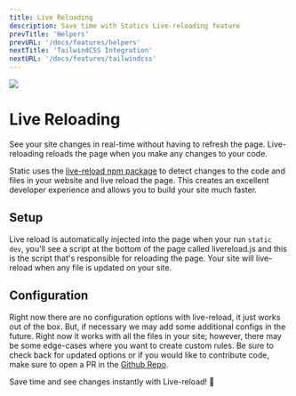 ```yaml
---
title: Live Reloading
description: Save time with Statics Live-reloading feature
prevTitle: 'Helpers'
prevURL: '/docs/features/helpers'
nextTitle: 'TailwindCSS Integration'
nextURL: '/docs/features/tailwindcss'
---
```



<div class="flex items-start px-5 py-5 mb-12 md:mb-5 mt-1 md:translate-y-0 translate-y-5 leading-[18px] bg-neutral-950 border border-yellow-400 rounded-md">
   <img class="hidden w-auto h-12 my-0 mr-5 md:h-20 md:block" src="/assets/images/icons/reload.png" />
   <div>
      <h1 class="mb-0 text-base md:text-3xl">Live Reloading</h1>
      <p class="my-1">See your site changes in real-time without having to refresh the page. Live-reloading reloads the page when you make any changes to your code.</p>
   </div>
</div>

Static uses the [live-reload npm package](https://www.npmjs.com/package/livereload-js) to detect changes to the code and files in your website and live reload the page. This creates an excellent developer experience and allows you to build your site much faster.

## Setup

Live reload is automatically injected into the page when your run `static dev`, you'll see a script at the bottom of the page called livereload.js and this is the script that's responsible for reloading the page. Your site will live-reload when any file is updated on your site.

## Configuration

Right now there are no configuration options with live-reload, it just works out of the box. But, if necessary we may add some additional configs in the future. Right now it works with all the files in your site; however, there may be some edge-cases where you want to create custom rules. Be sure to check back for updated options or if you would like to contribute code, make sure to open a PR in the <a href="https://github.com/thedevdojo/static" target="_blank" class="text-yellow-300 underline">Github Repo</a>.

Save time and see changes instantly with Live-reload! 💪



